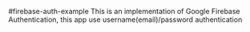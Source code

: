 #firebase-auth-example
This is an implementation of Google Firebase Authentication, this app use username(email)/password authentication

